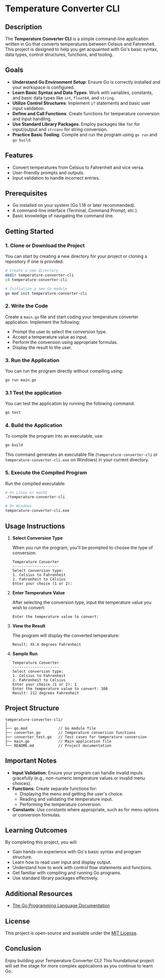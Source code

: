# Temperature Converter CLI

## Description

The **Temperature Converter CLI** is a simple command-line application written in Go that converts temperatures between Celsius and Fahrenheit. This project is designed to help you get acquainted with Go's basic syntax, data types, control structures, functions, and tooling.

## Goals

- **Understand Go Environment Setup**: Ensure Go is correctly installed and your workspace is configured.
- **Learn Basic Syntax and Data Types**: Work with variables, constants, and basic data types like `int`, `float64`, and `string`.
- **Utilize Control Structures**: Implement `if` statements and basic user input validation.
- **Define and Call Functions**: Create functions for temperature conversion and input handling.
- **Use Standard Library Packages**: Employ packages like `fmt` for input/output and `strconv` for string conversion.
- **Practice Basic Tooling**: Compile and run the program using `go run` and `go build`.

## Features

- Convert temperatures from Celsius to Fahrenheit and vice versa.
- User-friendly prompts and outputs.
- Input validation to handle incorrect entries.

## Prerequisites

- Go installed on your system (Go 1.16 or later recommended).
- A command-line interface (Terminal, Command Prompt, etc.).
- Basic knowledge of navigating the command line.

## Getting Started

### 1. Clone or Download the Project

You can start by creating a new directory for your project or cloning a repository if one is provided.

```bash
# Create a new directory
mkdir temperature-converter-cli
cd temperature-converter-cli

# Initialize a new Go module
go mod init temperature-converter-cli
```

### 2. Write the Code

Create a `main.go` file and start coding your temperature converter application. Implement the following:

- Prompt the user to select the conversion type.
- Accept a temperature value as input.
- Perform the conversion using appropriate formulas.
- Display the result to the user.

### 3. Run the Application

You can run the program directly without compiling using:

```bash
go run main.go
```

### 3.1 Test the application

You can test the application by running the following command:

```bash
go test
```

### 4. Build the Application

To compile the program into an executable, use:

```bash
go build
```

This command generates an executable file (`temperature-converter-cli` or `temperature-converter-cli.exe` on Windows) in your current directory.

### 5. Execute the Compiled Program

Run the compiled executable:

```bash
# On Linux or macOS
./temperature-converter-cli

# On Windows
temperature-converter-cli.exe
```

## Usage Instructions

1. **Select Conversion Type**

   When you run the program, you'll be prompted to choose the type of conversion:

   ```
   Temperature Converter
   ---------------------
   Select conversion type:
   1. Celsius to Fahrenheit
   2. Fahrenheit to Celsius
   Enter your choice (1 or 2):
   ```

2. **Enter Temperature Value**

   After selecting the conversion type, input the temperature value you wish to convert:

   ```
   Enter the temperature value to convert:
   ```

3. **View the Result**

   The program will display the converted temperature:

   ```
   Result: XX.X degrees Fahrenheit
   ```

4. **Sample Run**

   ```
   Temperature Converter
   ---------------------
   Select conversion type:
   1. Celsius to Fahrenheit
   2. Fahrenheit to Celsius
   Enter your choice (1 or 2): 1
   Enter the temperature value to convert: 100
   Result: 212 degrees Fahrenheit
   ```

## Project Structure

```
temperature-converter-cli/
│
├── go.mod              // Go module file
├── converter.go        // Temperature conversion functions
├── converter_test.go   // Test cases for temperature conversion
├── main.go             // Main application file
└── README.md           // Project documentation
```

## Important Notes

- **Input Validation**: Ensure your program can handle invalid inputs gracefully (e.g., non-numeric temperature values or invalid menu choices).
- **Functions**: Create separate functions for:
  - Displaying the menu and getting the user's choice.
  - Reading and validating the temperature input.
  - Performing the temperature conversion.
- **Constants**: Use constants where appropriate, such as for menu options or conversion formulas.

## Learning Outcomes

By completing this project, you will:

- Gain hands-on experience with Go's basic syntax and program structure.
- Learn how to read user input and display output.
- Understand how to work with control flow statements and functions.
- Get familiar with compiling and running Go programs.
- Use standard library packages effectively.

## Additional Resources

- [The Go Programming Language Documentation](https://golang.org/doc/)

## License

This project is open-source and available under the [MIT License](LICENSE).

## Conclusion

Enjoy building your Temperature Converter CLI! This foundational project will set the stage for more complex applications as you continue to learn Go.